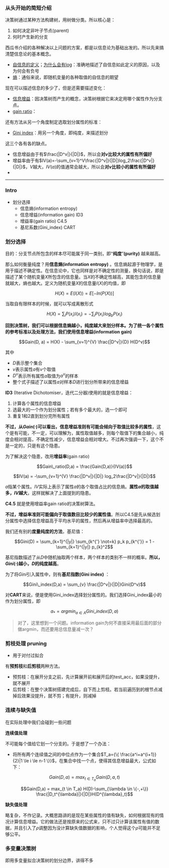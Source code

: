 ### 从头开始的简短介绍

决策树通过某种方法构建树，用树做分类。所以核心是：

1. 如何决定非叶子节点(parent)
2. 何时产生新的分支

西瓜书介绍的各种解决以上问题的方案，都是以信息论为基础出发的。所以先来搞清楚信息论的基本概念。

- [自信息的定义](https://zh.wikipedia.org/wiki/%E8%87%AA%E4%BF%A1%E6%81%AF)；[为什么会有log](https://www.zhihu.com/question/30828247/answer/64816509)：准确地描述了自信息如此定义的原因，以及为何会有负号
- [熵](https://zh.wikipedia.org/wiki/%E7%86%B5_(%E4%BF%A1%E6%81%AF%E8%AE%BA))：通俗来说，即随机变量的各种取值的自信息的期望

现在可以描述信息的多少了，但是还需要描述变化：

- [信息增益](https://en.wikipedia.org/wiki/Information_gain_in_decision_trees)：因决策树而产生的概念，决策树根据它来决定用哪个属性作为分支点。
- [gain ratio](https://en.wikipedia.org/wiki/Information_gain_ratio)：

还有方法从另一个角度制定选取划分属性的标准：

- [Gini index]()：用另一个角度，即纯度，来描述划分

这三个各有各的缺点。

- 信息增益由于有$\frac{|D^v|}{|D|}$，所以会**对$v$比较大的属性有所偏好**
- 增益率由于有$IV(a)=-\sum_{v=1}^V\frac{|D^v|}{|D|}log_2\frac{|D^v|}{|D|}$，$V$越大，$IV(a)$的值通常会越大，所以会**对$v$比较小的属性有所偏好**
-


---

### Intro

- 划分选择
    - 信息熵(information entropy)
    - 信息增益(information gain) ID3
    - 增益率(gain ratio) C4.5
    - 基尼系数(Gini_index) CART

### 划分选择

目的：分支节点所包含的样本尽可能属于同一类别，即“**纯度**”**(purity)** 越来越高。

那么如何衡量纯度？用**信息熵(information entropy)** 。信息熵起源于物理学，是用于描述不确定性。在信息论中，它也同样是对不确定性的测量，换句话说，即是描述了某个随机变量$X$所包含的信息量。当$X$的不确定性越高，其能包含的信息量就越大，熵也越大。定义为随机变量$X$的信息量$I(X)$的均值，即

$$H(X) = E(I(X)) = E[-ln(P(X))]$$

当取自有限样本的时候，就可以写成离散形式

$$H(X) = \sum_iP(x_i)I(x_i) = -\sum_i P(x_i)log_bP(x_i)$$

**回到决策树，我们可以根据信息熵越小，纯度越大来划分样本。为了统一各个属性的参考标准以及处理方法，我们使用信息增益(information gain)**

$$Gain(D, a) = H(X) - \sum_{v=1}^{V} \frac{|D^v|}{D} H(D^v)$$

其中

- $D$表示整个集合
- $v$表示属性$a$有$v$个取值
- $D^v$表示所有属性$a$取值为$a^v$的样本
- 整个式子描述了以属性$a$对样本$D$进行划分所带来的信息增益

**ID3** (Iterative Dichotomiser，迭代二分器)使用的就是信息增益：

1. 计算各个属性的信息增益
2. 选最大的一个作为划分属性；若有多个最大的，选一个即可
3. 重复1和2直到划分完所有属性

**不过，从$Gain(\cdot)$可以看出，信息增益准则有可能会倾向于取值比较多的属性**，这个是有可能，不一定，可以理解为，属性取值越多，则每个取值下的集合越小，纯度会相对提高，不确定性减少，信息增益会相对增大。不过再次强调一下，这个不是一定的，只是有这个隐患。

为了解决这个隐患，改用**增益率**(gain ratio)

$$Gain\_ratio(D,a) = \frac{Gain(D,a)}{IV(a)}$$

$$IV(a) = -\sum_{v=1}^{V} \frac{|D^v|}{|D|} log_2\frac{|D^v|}{|D|}$$

$a$指某个属性。$IV$实际上表示了属性$a$的各个取值占比的信息熵。**属性$a$的取值越多，$IV$越大**，这样就解决了上面提到的隐患。

**C4.5** 就是使用增益率gain ratio的决策树算法。

**不过，增益率准则可能偏向于取值数目比较少的属性值**。所以C4.5是先从候选划分属性中选择信息增益高于平均水平的属性，然后再从增益率中选择最高的。

我们还有别的**度量纯度的方法**，基尼值：

$$Gini(D) = \sum_{k=1}^{|y|} \sum_{k^{'} \not=k} p_k p_{k^{'}} = 1 - \sum_{k=1}^{|y|} p_{k}^2$$

基尼指数描述了从$D$中随机抽取两个样本，两个样本的类别不一样的概率。**所以，$Gini(\cdot)$越小，$D$的纯度越高**。

为了将$Gini$引入属性中，则有**基尼指数(Gini index)** ：

$$Gini\_index(D,a) = \sum_{v} \frac{|D^v|}{|D|}Gini(D^v)$$

对**CART**来说，便是使用Gini_index选择划分属性的。我们选择Gini_index最小的作为划分属性，即

$$a_* = argmin_{a \in A} Gini\_index(D,a)$$

>对了，这里想到一个问题。information gain为何不直接采用最后面的部分做argmin，而还要用总信息量减一次？

### 剪枝处理 pruning

- 用于对付过拟合

有**预剪枝**和**后剪枝**两种方法。

- 预剪枝：在展开分支之前，先计算展开前和展开后的test_acc，如果没提升，就不展开
- 后剪枝：在整个决策树搭建完成后，自下而上剪枝。若当前遍历到的根节点减掉后效果没提升，就不剪；有提升，则减掉

### 连续与缺失值

在实际处理中我们会碰到一些问题

**连续值处理**

不可能每个值给它划一个分支的。于是想了一个办法：

- 将所有两个连续值之间的中位点作为一个集合$T_a={\{ \frac{a^i+a^{i+1}}{2}|1 \le i \le n-1 \}}$，在集合中找一个点，使得其信息增益最大，公式如下：

$$Gain(D,a) = max_{t \in T_a} Gain(D,a,t)$$

$$Gain(D,a) = max_{t \in T_a} H(D)-\sum_{\lambda \in \{-,+\}} \frac{|D_t^{\lambda}|}{|D|}H(D^{\lambda}_t)$$

**缺失值处理**

略复杂，不作记录。大概思路讲的是现在某些属性的值有缺失，如何根据现有的情况计算信息增益。它的做法还是按原来的公式来，只不过只计算该属性有值的数据，并且引入了$\rho$调整因为没计算缺失值数据的影响，个人觉得这个$\rho$可能并不足够公平。

### 多变量决策树

即用多变量拟合决策树的划分边界，讲得不多
